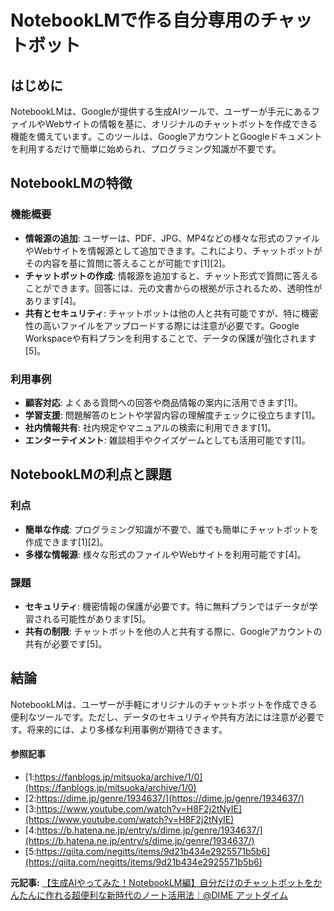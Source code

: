 # NotebookLMで作る自分専用のチャットボット
## はじめに
NotebookLMは、Googleが提供する生成AIツールで、ユーザーが手元にあるファイルやWebサイトの情報を基に、オリジナルのチャットボットを作成できる機能を備えています。このツールは、GoogleアカウントとGoogleドキュメントを利用するだけで簡単に始められ、プログラミング知識が不要です。

## NotebookLMの特徴
### 機能概要
- **情報源の追加**: ユーザーは、PDF、JPG、MP4などの様々な形式のファイルやWebサイトを情報源として追加できます。これにより、チャットボットがその内容を基に質問に答えることが可能です[1][2]。
- **チャットボットの作成**: 情報源を追加すると、チャット形式で質問に答えることができます。回答には、元の文書からの根拠が示されるため、透明性があります[4]。
- **共有とセキュリティ**: チャットボットは他の人と共有可能ですが、特に機密性の高いファイルをアップロードする際には注意が必要です。Google Workspaceや有料プランを利用することで、データの保護が強化されます[5]。

### 利用事例
- **顧客対応**: よくある質問への回答や商品情報の案内に活用できます[1]。
- **学習支援**: 問題解答のヒントや学習内容の理解度チェックに役立ちます[1]。
- **社内情報共有**: 社内規定やマニュアルの検索に利用できます[1]。
- **エンターテイメント**: 雑談相手やクイズゲームとしても活用可能です[1]。

## NotebookLMの利点と課題
### 利点
- **簡単な作成**: プログラミング知識が不要で、誰でも簡単にチャットボットを作成できます[1][2]。
- **多様な情報源**: 様々な形式のファイルやWebサイトを利用可能です[4]。

### 課題
- **セキュリティ**: 機密情報の保護が必要です。特に無料プランではデータが学習される可能性があります[5]。
- **共有の制限**: チャットボットを他の人と共有する際に、Googleアカウントの共有が必要です[5]。

## 結論
NotebookLMは、ユーザーが手軽にオリジナルのチャットボットを作成できる便利なツールです。ただし、データのセキュリティや共有方法には注意が必要です。将来的には、より多様な利用事例が期待できます。

#### 参照記事
- [1:https://fanblogs.jp/mitsuoka/archive/1/0](https://fanblogs.jp/mitsuoka/archive/1/0)
- [2:https://dime.jp/genre/1934637/](https://dime.jp/genre/1934637/)
- [3:https://www.youtube.com/watch?v=H8F2j2tNyIE](https://www.youtube.com/watch?v=H8F2j2tNyIE)
- [4:https://b.hatena.ne.jp/entry/s/dime.jp/genre/1934637/](https://b.hatena.ne.jp/entry/s/dime.jp/genre/1934637/)
- [5:https://qiita.com/negitts/items/9d21b434e2925571b5b6](https://qiita.com/negitts/items/9d21b434e2925571b5b6)


**元記事:** [【生成AIやってみた！NotebookLM編】自分だけのチャットボットをかんたんに作れる超便利な新時代のノート活用法｜@DIME アットダイム](https://dime.jp/genre/1934637/)